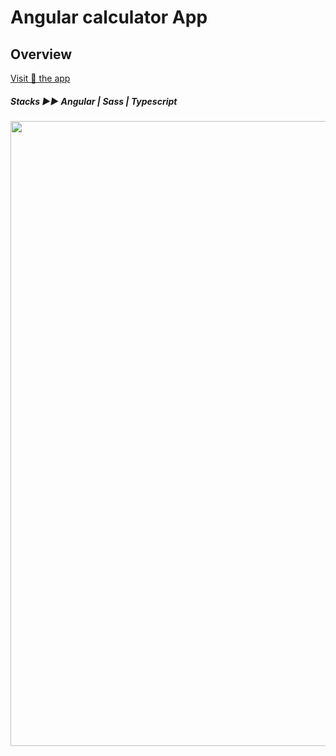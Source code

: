 # Angular calculator App

## Overview

[Visit 👀 the app](https://yiyi41.github.io/calculator-angular/)

*<h5 align="left">Stacks ▶︎▶︎ Angular | Sass | Typescript </h5>*

<p align="left" >
<img align="left" width="1000" src="https://res.cloudinary.com/dps4zteie/image/upload/v1691594973/Capture_d_e%CC%81cran_2023-08-09_a%CC%80_17.29.07_mzc52i.png"/>
</p>  




